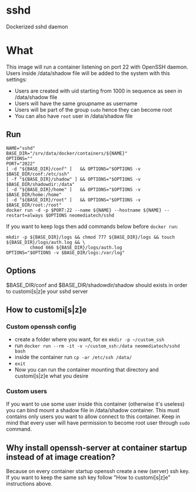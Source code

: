# sshd
Dockerized sshd daemon

# What
This image will run a container listening on port 22 with OpenSSH daemon.
Users inside /data/shadow file will be added to the system with this settings:
- Users are created with uid starting from 1000 in sequence as seen in /data/shadow file
- Users will have the same groupname as username
- Users will be part of the group `sudo` hence they can become root
- You can also have `root` user in /data/shadow file

## Run
```
NAME="sshd"
BASE_DIR="/srv/data/docker/containers/${NAME}"
OPTIONS=""
PORT="2022"
[ -d "${BASE_DIR}/conf" ]   && OPTIONS="$OPTIONS -v $BASE_DIR/conf:/etc/ssh"
[ -f "${BASE_DIR}/shadow" ] && OPTIONS="$OPTIONS -v $BASE_DIR/shadowdir:/data"
[ -d "${BASE_DIR}/home" ]   && OPTIONS="$OPTIONS -v $BASE_DIR/home:/home"
[ -d "${BASE_DIR}/root" ]   && OPTIONS="$OPTIONS -v $BASE_DIR/root:/root"
docker run -d -p $PORT:22 --name ${NAME} --hostname ${NAME} --restart=always $OPTIONS neomediatech/sshd
```
If you want to keep logs then add commands below before `docker run`:
```
mkdir -p ${BASE_DIR}/logs && chmod 777 ${BASE_DIR}/logs && touch ${BASE_DIR}/logs/auth.log && \
         chmod 666 ${BASE_DIR}/logs/auth.log
OPTIONS="$OPTIONS -v $BASE_DIR/logs:/var/log"
```
## Options
$BASE_DIR/conf and $BASE_DIR/shadowdir/shadow should exists in order to customi[s|z]e your sshd server

## How to customi[s|z]e
### Custom openssh config
- create a folder where you want, for ex `mkdir -p ~/custom_ssh`
- run `docker run --rm -it -v ~/custom_ssh:/data neomediatech/sshd bash`
- inside the container run `cp -ar /etc/ssh /data/`
- `exit`
- Now you can run the container mounting that directory and customi[s|z]e what you desire
### Custom users
If you want to use some user inside this container (otherwise it's useless) you can bind mount a shadow file in /data/shadow container. This must contains only users you want to allow connect to this container. Keep in mind that every user will have permission to become root user through `sudo` command.

## Why install openssh-server at container startup instead of at image creation?
Because on every container startup openssh create a new (server) ssh key. If you want to keep the same ssh key follow "How to customi[s|z]e" instructions above.


